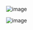 ![image](https://github.com/user-attachments/assets/42926670-e3e2-4b7c-895f-c2be94835a67)

![image](https://github.com/user-attachments/assets/a9cb39a9-a2ec-4276-b0d0-389cf9380890)
